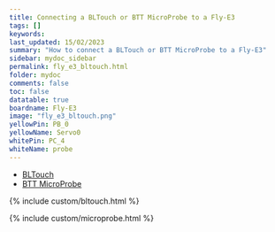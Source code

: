 ```yaml
---
title: Connecting a BLTouch or BTT MicroProbe to a Fly-E3
tags: []
keywords: 
last_updated: 15/02/2023
summary: "How to connect a BLTouch or BTT MicroProbe to a Fly-E3"
sidebar: mydoc_sidebar
permalink: fly_e3_bltouch.html
folder: mydoc
comments: false
toc: false
datatable: true
boardname: Fly-E3
image: "fly_e3_bltouch.png"
yellowPin: PB_0
yellowName: Servo0
whitePin: PC_4
whiteName: probe
---
```


<ul id="profileTabs" class="nav nav-tabs">
  <li class="active"><a class="noCrossRef" href="#bltouch" data-toggle="tab">BLTouch</a></li>  
	<li><a class="noCrossRef" href="#micro" data-toggle="tab">BTT MicroProbe</a></li>
</ul>
  <div class="tab-content">
<div role="tabpanel" class="tab-pane active" id="bltouch" markdown="1">

{% include custom/bltouch.html %}

</div>

<div role="tabpanel" class="tab-pane" id="micro" markdown="1">

{% include custom/microprobe.html %}

</div>

</div>
